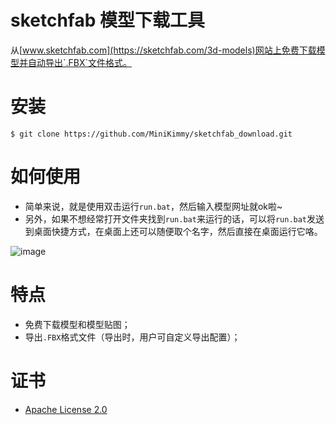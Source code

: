 # sketchfab 模型下载工具

从[www.sketchfab.com](https://sketchfab.com/3d-models)网站上免费下载模型并自动导出`.FBX`文件格式。



# 安装

```shell
$ git clone https://github.com/MiniKimmy/sketchfab_download.git
```



# 如何使用

* 简单来说，就是使用双击运行`run.bat`，然后输入模型网址就ok啦~
* 另外，如果不想经常打开文件夹找到`run.bat`来运行的话，可以将`run.bat`发送到桌面快捷方式，在桌面上还可以随便取个名字，然后直接在桌面运行它咯。

![image](https://github.com/MiniKimmy/sketchfab_download/blob/master/docs/demo.gif)



# 特点

* 免费下载模型和模型贴图；
* 导出`.FBX`格式文件（导出时，用户可自定义导出配置）；



# 证书

* [Apache License 2.0](https://github.com/MiniKimmy/sketchfab_download/blob/master/LICENSE)



